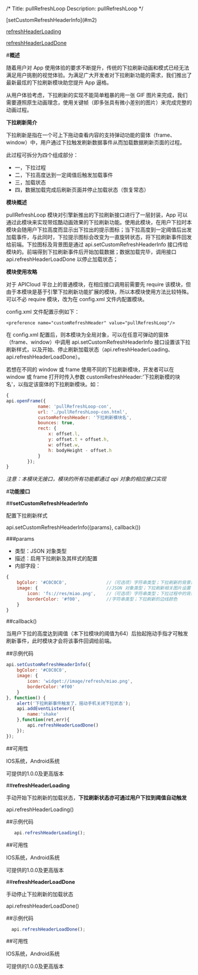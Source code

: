 /*
Title: pullRefreshLoop
Description: pullRefreshLoop
*/

<div class="outline">
[setCustomRefreshHeaderInfo](#m2)

[refreshHeaderLoading](#m3)

[refreshHeaderLoadDone](#m4)

</div>

<div id="m1"></div>

#**概述**

随着用户对 App 使用体验的要求不断提升，传统的下拉刷新动画和模式已经无法满足用户挑剔的视觉体验。为满足广大开发者对下拉刷新功能的需求，我们推出了最新最炫的下拉刷新模块助您提升 App 逼格。

从用户体验考虑，下拉刷新的实现不能简单粗暴的用一张 GIF 图片来完成，我们需要遵照原生动画理念，使用关键帧（即多张具有微小差别的图片）来完成完整的动画过程。

**下拉刷新简介**

下拉刷新是指在一个可上下拖动查看内容的支持弹动功能的窗体（frame、window）中，用户通过下拉触发刷新数据事件从而加载数据刷新页面的过程。

此过程可拆分为四个组成部分：

- 一，下拉过程
- 二，下拉高度达到一定阈值后触发加载事件
- 三，加载状态
- 四，数据加载完成后刷新页面并停止加载状态（恢复常态）

**模块概述**

pullRefreshLoop 模块对引擎新推出的下拉刷新接口进行了一层封装，App 可以通过此模块来实现带炫酷动画效果的下拉刷新功能。使用此模块，在用户下拉时本模块会随用户下拉高度而显示出下拉出的提示图标；当下拉高度到一定阈值后出发加载事件，与此同时，下拉提示图标会改变为一直旋转状态，将下拉刷新事件回发给前端。下拉图标及背景图是通过 api.setCustomRefreshHeaderInfo 接口传给模块的。前端得到下拉刷新事件后开始加载数据；数据加载完毕，调用接口 api.refreshHeaderLoadDone 以停止加载状态；

**模块使用攻略**

对于 APICloud 平台上的普通模块，在相应接口调用前需要先 require 该模块，但由于本模块是基于引擎下拉刷新功能扩展的模块，所以本模块使用方法比较特殊。可以不必 require 模块，改为在 config.xml 文件内配置模块。

config.xml 文件配置示例如下：

	<preference name="customRefreshHeader" value="pullRefreshLoop"/>

在 config.xml 配置后，则本模块为全局对象，可以在任意可弹动的窗体（frame、window）中调用 api.setCustomRefreshHeaderInfo 接口设置该下拉刷新样式，以及开始、停止刷新加载状态（api.refreshHeaderLoading、api.refreshHeaderLoadDone）。

若想在不同的 window 或 frame 使用不同的下拉刷新模块，开发者可以在 window 或 frame 打开时传入参数 customRefreshHeader:'下拉刷新模的块名'，以指定该窗体的下拉刷新模块。如：

```js
{
api.openFrame({
            name: 'pullRefreshLoop-con',
            url: './pullRefreshLoop-con.html',
            customRefreshHeader: '下拉刷新模块名',
            bounces: true,
            rect: {
                x: offset.l,
                y: offset.t + offset.h,
                w: offset.w,
                h: bodyHeight - offset.h
            }
        });
}
```

*注意：本模块无接口，模块的所有功能都通过 api 对象的相应接口实现*

#**功能接口**

<div id="m2"></div>

##**setCustomRefreshHeaderInfo**

配置下拉刷新样式

api.setCustomRefreshHeaderInfo({params}, callback())

###params

- 类型：JSON 对象类型
- 描述：启用下拉刷新及其样式的配置
- 内部字段：

```js
{
	bgColor: '#C0C0C0',               //（可选项）字符串类型；下拉刷新的背景设置，支持rgb、rgba、#，该背景大小同当前 window 或 frame 的宽高；默认：#C0C0C0
	image: {                          //JSON 对象类型；下拉刷新相关图片设置
		icon: 'fs://res/miao.png',    //（可选项）字符串类型；下拉过程中的背景图片，图片规格为正方形，如50*50、100*100，为适配高清屏幕建议开发者传大小合适的图片，若不传则不显示
        borderColor: '#f00',          //字符串类型；下拉刷新的边线颜色
	}
}
```
##callback()

当用户下拉的高度达到阈值（本下拉模块的阈值为64）后抬起拖动手指才可触发刷新事件，此时模块才会将该事件回调给前端。

##示例代码

```js
api.setCustomRefreshHeaderInfo({
    bgColor: '#C0C0C0',
    image: {
        icon: 'widget://image/refresh/miao.png', 
        borderColor:'#f00'
    }
}, function() {
    alert('下拉刷新事件触发了，摇动手机关闭下拉状态');
    api.addEventListener({
        name:'shake'
    },function(ret,err){
        api.refreshHeaderLoadDone()
    });
});
```

##可用性

IOS系统，Android系统

可提供的1.0.0及更高版本

<div id="m3"></div>

##**refreshHeaderLoading**

手动开始下拉刷新的加载状态，**下拉刷新状态亦可通过用户下拉到阈值自动触发**

api.refreshHeaderLoading()


##示例代码

```js
   api.refreshHeaderLoading();
```

##可用性

IOS系统，Android系统

可提供的1.0.0及更高版本

<div id="m4"></div>

##**refreshHeaderLoadDone**

手动停止下拉刷新的加载状态

api.refreshHeaderLoadDone()


##示例代码

```js
  api.refreshHeaderLoadDone();
```

##可用性

IOS系统，Android系统

可提供的1.0.0及更高版本